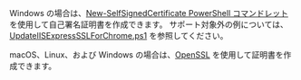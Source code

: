 Windows の場合は、[New-SelfSignedCertificate PowerShell コマンドレット](/powershell/module/pkiclient/new-selfsignedcertificate?view=win10-ps)を使用して自己署名証明書を作成できます。 サポート対象外の例については、[UpdateIISExpressSSLForChrome.ps1](https://github.com/aspnet/AspNetCore.Docs/tree/master/aspnetcore/includes/make-x509-cert/UpdateIISExpressSSLForChrome.ps1) を参照してください。

macOS、Linux、および Windows の場合は、[OpenSSL](https://www.openssl.org/) を使用して証明書を作成できます。
